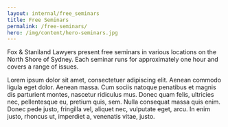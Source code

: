 ```yaml
---
layout: internal/free_seminars
title: Free Seminars
permalink: /free-seminars/
hero: /img/content/hero-seminars.jpg
---
```


<p class="lead">Fox & Staniland Lawyers present free seminars in various locations on the North Shore of Sydney. Each seminar runs for approximately one hour and covers a range of issues.</p>

Lorem ipsum dolor sit amet, consectetuer adipiscing elit. Aenean commodo ligula eget dolor. Aenean massa. Cum sociis natoque penatibus et magnis dis parturient montes, nascetur ridiculus mus. Donec quam felis, ultricies nec, pellentesque eu, pretium quis, sem. Nulla consequat massa quis enim. Donec pede justo, fringilla vel, aliquet nec, vulputate eget, arcu. In enim justo, rhoncus ut, imperdiet a, venenatis vitae, justo.